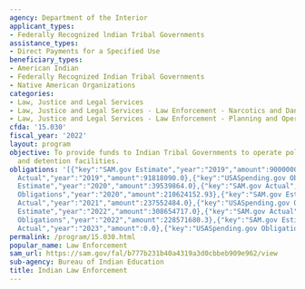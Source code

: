 ```yaml
---
agency: Department of the Interior
applicant_types:
- Federally Recognized lndian Tribal Governments
assistance_types:
- Direct Payments for a Specified Use
beneficiary_types:
- American Indian
- Federally Recognized Indian Tribal Governments
- Native American Organizations
categories:
- Law, Justice and Legal Services
- Law, Justice and Legal Services - Law Enforcement - Narcotics and Dangerous Drugs
- Law, Justice and Legal Services - Law Enforcement - Planning and Operations
cfda: '15.030'
fiscal_year: '2022'
layout: program
objective: To provide funds to Indian Tribal Governments to operate police departments
  and detention facilities.
obligations: '[{"key":"SAM.gov Estimate","year":"2019","amount":90000000.0},{"key":"SAM.gov
  Actual","year":"2019","amount":91818090.0},{"key":"USASpending.gov Obligations","year":"2019","amount":196455005.61},{"key":"SAM.gov
  Estimate","year":"2020","amount":39539864.0},{"key":"SAM.gov Actual","year":"2020","amount":175310844.98},{"key":"USASpending.gov
  Obligations","year":"2020","amount":210624152.93},{"key":"SAM.gov Estimate","year":"2021","amount":74842827.0},{"key":"SAM.gov
  Actual","year":"2021","amount":237552484.0},{"key":"USASpending.gov Obligations","year":"2021","amount":256564378.6},{"key":"SAM.gov
  Estimate","year":"2022","amount":308654717.0},{"key":"SAM.gov Actual","year":"2022","amount":17440714.0},{"key":"USASpending.gov
  Obligations","year":"2022","amount":228571680.3},{"key":"SAM.gov Estimate","year":"2023","amount":20701263.0},{"key":"SAM.gov
  Actual","year":"2023","amount":0.0},{"key":"USASpending.gov Obligations","year":"2023","amount":212902279.88}]'
permalink: /program/15.030.html
popular_name: Law Enforcement
sam_url: https://sam.gov/fal/b777b231b40a4319a3d0cbbeb909e962/view
sub-agency: Bureau of Indian Education
title: Indian Law Enforcement
---
```

